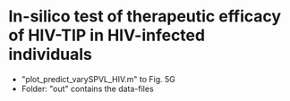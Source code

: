 # In-silico test of therapeutic efficacy of HIV-TIP in HIV-infected individuals 


* "plot_predict_varySPVL_HIV.m" to Fig. 5G
* Folder: "out" contains the data-files
